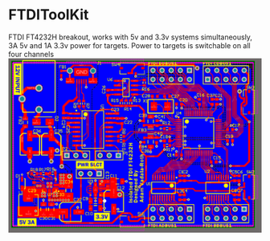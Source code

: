 FTDIToolKit
===========

FTDI FT4232H breakout, works with 5v and 3.3v systems simultaneously, 3A 5v and 1A 3.3v power for targets. Power to targets is switchable on all four channels
![Prototype 1](/FTDI%20ToolKit.png)

